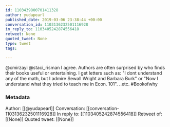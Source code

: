 ```yaml
---
id: 1103439800701411328
author: yudapearl
published_date: 2019-03-06 23:38:44 +00:00
conversation_id: 1103136232501116928
in_reply_to: 1103405242874556418
retweet: None
quoted_tweet: None
type: tweet
tags:

---
```


@cmirzayi @staci_risman I agree. Authors are often surprised by who finds their books useful or entertaining.
I get letters such as: "I dont understand any of the math, but I admire Sewall Wright and Barbara Burk" or "Now I understand what they tried to teach me in Econ. 101". ..etc. #Bookofwhy

### Metadata

Author: [[@yudapearl]]
Conversation: [[conversation-1103136232501116928]]
In reply to: [[1103405242874556418]]
Retweet of: [[None]]
Quoted tweet: [[None]]
